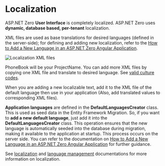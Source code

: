 # Localization

ASP.NET Zero **User Interface** is completely localized. ASP.NET Zero uses **dynamic, database based, per-tenant** localization.

XML files are used as base translations for desired languages (defined in the server-side); for defining and adding new localization, refer to the [How to Add a New Language in an ASP.NET Zero Angular Application](Adding-New-Localization-Angular).

<img src="images/localization-files-core-1.png" alt="Localization XML files" class="img-thumbnail" />

PhoneBook will be your ProjectName. You can add more XML files by copying one XML file and translate to desired language. See [valid culture codes](http://www.csharp-examples.net/culture-names/).

When you are adding a new localizable text, add it to the XML file of the default language then use in your application (Also, add translated
values to corresponding XML files). 

**Application languages** are defined in the **DefaultLanguagesCreator** class. This is used as seed data in the Entity Framework Migration. So, if you want to **add a new default language**, just add it into the **DefaultLanguagesCreator** class. This operation ensures that the new language is automatically seeded into the database during migration, making it available to the application at startup. This process occurs on the server side. You can refer to the documentation on [How to Add a New Language in an ASP.NET Zero Angular Application](Adding-New-Localization-Angular) for further guidance.

See [localization](https://aspnetboilerplate.com/Pages/Documents/Localization) and [language management](https://aspnetboilerplate.com/Pages/Documents/Zero/Language-Management) documentations for more information on localization.
